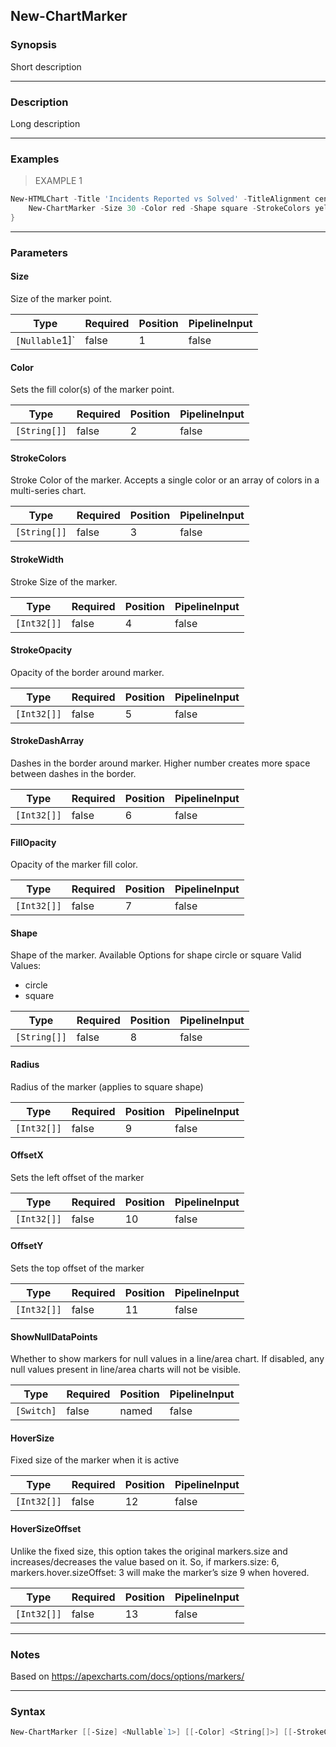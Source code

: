 New-ChartMarker
---------------

### Synopsis
Short description

---

### Description

Long description

---

### Examples
> EXAMPLE 1

```PowerShell
New-HTMLChart -Title 'Incidents Reported vs Solved' -TitleAlignment center {
    New-ChartMarker -Size 30 -Color red -Shape square -StrokeColors yellow
}
```

---

### Parameters
#### **Size**
Size of the marker point.

|Type          |Required|Position|PipelineInput|
|--------------|--------|--------|-------------|
|`[Nullable`1]`|false   |1       |false        |

#### **Color**
Sets the fill color(s) of the marker point.

|Type        |Required|Position|PipelineInput|
|------------|--------|--------|-------------|
|`[String[]]`|false   |2       |false        |

#### **StrokeColors**
Stroke Color of the marker. Accepts a single color or an array of colors in a multi-series chart.

|Type        |Required|Position|PipelineInput|
|------------|--------|--------|-------------|
|`[String[]]`|false   |3       |false        |

#### **StrokeWidth**
Stroke Size of the marker.

|Type       |Required|Position|PipelineInput|
|-----------|--------|--------|-------------|
|`[Int32[]]`|false   |4       |false        |

#### **StrokeOpacity**
Opacity of the border around marker.

|Type       |Required|Position|PipelineInput|
|-----------|--------|--------|-------------|
|`[Int32[]]`|false   |5       |false        |

#### **StrokeDashArray**
Dashes in the border around marker. Higher number creates more space between dashes in the border.

|Type       |Required|Position|PipelineInput|
|-----------|--------|--------|-------------|
|`[Int32[]]`|false   |6       |false        |

#### **FillOpacity**
Opacity of the marker fill color.

|Type       |Required|Position|PipelineInput|
|-----------|--------|--------|-------------|
|`[Int32[]]`|false   |7       |false        |

#### **Shape**
Shape of the marker. Available Options for shape circle or square
Valid Values:

* circle
* square

|Type        |Required|Position|PipelineInput|
|------------|--------|--------|-------------|
|`[String[]]`|false   |8       |false        |

#### **Radius**
Radius of the marker (applies to square shape)

|Type       |Required|Position|PipelineInput|
|-----------|--------|--------|-------------|
|`[Int32[]]`|false   |9       |false        |

#### **OffsetX**
Sets the left offset of the marker

|Type       |Required|Position|PipelineInput|
|-----------|--------|--------|-------------|
|`[Int32[]]`|false   |10      |false        |

#### **OffsetY**
Sets the top offset of the marker

|Type       |Required|Position|PipelineInput|
|-----------|--------|--------|-------------|
|`[Int32[]]`|false   |11      |false        |

#### **ShowNullDataPoints**
Whether to show markers for null values in a line/area chart. If disabled, any null values present in line/area charts will not be visible.

|Type      |Required|Position|PipelineInput|
|----------|--------|--------|-------------|
|`[Switch]`|false   |named   |false        |

#### **HoverSize**
Fixed size of the marker when it is active

|Type       |Required|Position|PipelineInput|
|-----------|--------|--------|-------------|
|`[Int32[]]`|false   |12      |false        |

#### **HoverSizeOffset**
Unlike the fixed size, this option takes the original markers.size and increases/decreases the value based on it.
So, if markers.size: 6, markers.hover.sizeOffset: 3 will make the marker’s size 9 when hovered.

|Type       |Required|Position|PipelineInput|
|-----------|--------|--------|-------------|
|`[Int32[]]`|false   |13      |false        |

---

### Notes
Based on https://apexcharts.com/docs/options/markers/

---

### Syntax
```PowerShell
New-ChartMarker [[-Size] <Nullable`1>] [[-Color] <String[]>] [[-StrokeColors] <String[]>] [[-StrokeWidth] <Int32[]>] [[-StrokeOpacity] <Int32[]>] [[-StrokeDashArray] <Int32[]>] [[-FillOpacity] <Int32[]>] [[-Shape] <String[]>] [[-Radius] <Int32[]>] [[-OffsetX] <Int32[]>] [[-OffsetY] <Int32[]>] [-ShowNullDataPoints] [[-HoverSize] <Int32[]>] [[-HoverSizeOffset] <Int32[]>] [<CommonParameters>]
```
